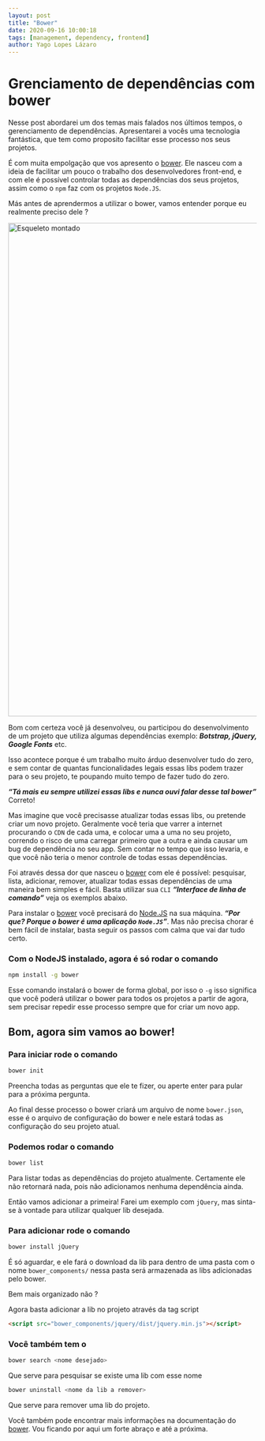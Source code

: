 ```yaml
---
layout: post
title: "Bower"
date: 2020-09-16 10:00:18
tags: [management, dependency, frontend]
author: Yago Lopes Lázaro
---
```


# Grenciamento de dependências com bower

Nesse post abordarei um dos temas mais falados nos últimos tempos, o gerenciamento de dependências. Apresentarei a vocês uma tecnologia fantástica, que tem como proposito facilitar esse processo nos seus projetos.

É com muita empolgação que vos apresento o [bower](https://bower.io/). Ele nasceu com a ideia de facilitar um pouco o trabalho dos desenvolvedores front-end, e com ele é possível controlar todas as dependências dos seus projetos, assim como o `npm` faz com os projetos `Node.JS`.

Más antes de aprendermos a utilizar o bower, vamos entender porque eu realmente preciso dele ?

<img width="1000" src="https://media.giphy.com/media/3o6Zt9PivJAtA1xXyg/source.gif" alt="Esqueleto montado">

Bom com certeza você já desenvolveu, ou participou do desenvolvimento de um projeto que utiliza algumas dependências exemplo: **_Botstrap, jQuery, Google Fonts_** etc.

Isso acontece porque é um trabalho muito árduo desenvolver tudo do zero, e sem contar de quantas funcionalidades legais essas libs podem trazer para o seu projeto, te poupando muito tempo de fazer tudo do zero.

**_“Tá mais eu sempre utilizei essas libs e nunca ouvi falar desse tal bower”_** Correto!

Mas imagine que você precisasse atualizar todas essas libs, ou pretende criar um novo projeto. Geralmente você teria que varrer a internet procurando o `CDN` de cada uma, e colocar uma a uma no seu projeto, correndo o risco de uma carregar primeiro que a outra e ainda causar um bug de dependência no seu app. Sem contar no tempo que isso levaria, e que você não teria o menor controle de todas essas dependências.

Foi através dessa dor que nasceu o [bower](https://bower.io/) com ele é possível: pesquisar, lista, adicionar, remover, atualizar todas essas dependências de uma maneira bem simples e fácil. Basta utilizar sua `CLI` **_“Interface de linha de comando”_** veja os exemplos abaixo.

Para instalar o [bower](https://bower.io/) você precisará do [Node.JS](https://nodejs.org/en/) na sua máquina. **_“Por que? Porque o bower é uma aplicação `Node.JS`”_**. Mas não precisa chorar é bem fácil de instalar, basta seguir os passos com calma que vai dar tudo certo.

### Com o NodeJS instalado, agora é só rodar o comando

```bash
npm install -g bower

```

Esse comando instalará o bower de forma global, por isso o `-g` isso significa que você poderá utilizar o bower para todos os projetos a partir de agora, sem precisar repedir esse processo sempre que for criar um novo app.

## Bom, agora sim vamos ao bower!

### Para iniciar rode o comando

```bash
bower init

```

Preencha todas as perguntas que ele te fizer, ou aperte enter para pular para a próxima pergunta.

Ao final desse processo o bower criará um arquivo de nome `bower.json`, esse é o arquivo de configuração do bower e nele estará todas as configuração do seu projeto atual.

### Podemos rodar o comando

```bash
bower list
```

Para listar todas as dependências do projeto atualmente. Certamente ele não retornará nada, pois não adicionamos nenhuma dependência ainda.

Então vamos adicionar a primeira! Farei um exemplo com `jQuery`, mas sinta-se à vontade para utilizar qualquer lib desejada.

### Para adicionar rode o comando

```bash
bower install jQuery
```

É só aguardar, e ele fará o download da lib para dentro de uma pasta com o nome `bower_components/` nessa pasta será armazenada as libs adicionadas pelo bower.

Bem mais organizado não ?

Agora basta adicionar a lib no projeto através da tag script

```html
<script src="bower_components/jquery/dist/jquery.min.js"></script>
```

### Você também tem o

```bash
bower search <nome desejado>
```

Que serve para pesquisar se existe uma lib com esse nome

```bash
bower uninstall <nome da lib a remover>
```

Que serve para remover uma lib do projeto.

Você também pode encontrar mais informações na documentação do [bower](https://bower.io/). Vou ficando por aqui um forte abraço e até a próxima.
